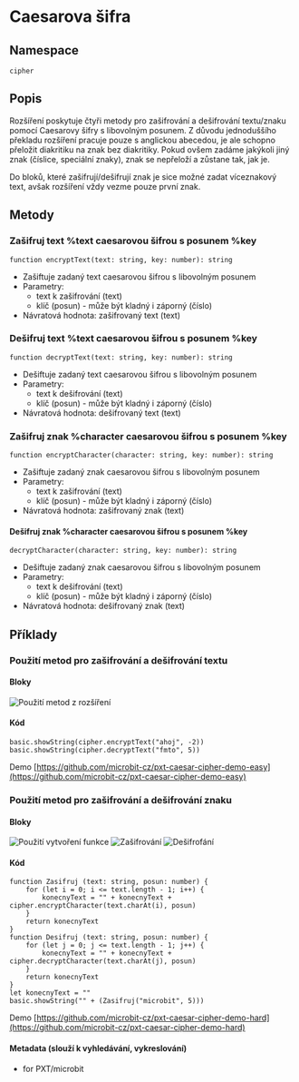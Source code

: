 # Caesarova šifra

## Namespace
```
cipher
```
## Popis
Rozšíření poskytuje čtyři metody pro zašifrování a dešifrování textu/znaku pomocí Caesarovy šifry s libovolným posunem. Z důvodu jednoduššího překladu rozšíření pracuje pouze s anglickou abecedou, je ale schopno přeložit diakritiku na znak bez diakritiky. Pokud ovšem zadáme jakýkoli jiný znak (číslice, speciální znaky), znak se nepřeloží a zůstane tak, jak je.

Do bloků, které zašifrují/dešifrují znak je sice možné zadat víceznakový text, avšak rozšíření vždy vezme pouze první znak.
 
## Metody
### Zašifruj text %text caesarovou šifrou s posunem %key
```
function encryptText(text: string, key: number): string
```
- Zašiftuje zadaný text caesarovou šifrou s libovolným posunem
- Parametry:
    - text k zašifrování (text)
    - klíč (posun) - může být kladný i záporný (číslo)
- Návratová hodnota: zašifrovaný text (text)

### Dešifruj text %text caesarovou šifrou s posunem %key
```
function decryptText(text: string, key: number): string
```
- Dešiftuje zadaný text caesarovou šifrou s libovolným posunem
- Parametry:
    - text k dešifrování (text)
    - klíč (posun) - může být kladný i záporný (číslo)
- Návratová hodnota: dešifrovaný text (text)

### Zašifruj znak %character caesarovou šifrou s posunem %key
```
function encryptCharacter(character: string, key: number): string
```
- Zašiftuje zadaný znak caesarovou šifrou s libovolným posunem
- Parametry:
    - text k zašifrování (text)
    - klíč (posun) - může být kladný i záporný (číslo)
- Návratová hodnota: zašifrovaný znak (text)
#### Dešifruj znak %character caesarovou šifrou s posunem %key
```
decryptCharacter(character: string, key: number): string
```
- Dešiftuje zadaný znak caesarovou šifrou s libovolným posunem
- Parametry:
    - text k dešifrování (text)
    - klíč (posun) - může být kladný i záporný (číslo)
- Návratová hodnota: dešifrovaný znak (text)

## Příklady

### Použití metod pro zašifrování a dešifrování textu

#### Bloky
![Použití metod z rozšíření](https://github.com/microbit-cz/pxt-caesar-cipher-extension/blob/master/images/usageexample.png)
#### Kód
```
basic.showString(cipher.encryptText("ahoj", -2))
basic.showString(cipher.decryptText("fmto", 5))
```
Demo  [https://github.com/microbit-cz/pxt-caesar-cipher-demo-easy](https://github.com/microbit-cz/pxt-caesar-cipher-demo-easy)


### Použití metod pro zašifrování a dešifrování znaku
#### Bloky
![Použití vytvoření funkce](https://github.com/microbit-cz/pxt-caesar-cipher-extension/blob/master/images/usageexample2.png)
![Zašifrování](https://github.com/microbit-cz/pxt-caesar-cipher-extension/blob/master/images/encode.png)
![Dešifrofání](https://github.com/microbit-cz/pxt-caesar-cipher-extension/blob/master/images/decode.png)

#### Kód
```
function Zasifruj (text: string, posun: number) {
    for (let i = 0; i <= text.length - 1; i++) {
        konecnyText = "" + konecnyText + cipher.encryptCharacter(text.charAt(i), posun)
    }
    return konecnyText
}
function Desifruj (text: string, posun: number) {
    for (let j = 0; j <= text.length - 1; j++) {
        konecnyText = "" + konecnyText + cipher.decryptCharacter(text.charAt(j), posun)
    }
    return konecnyText
}
let konecnyText = ""
basic.showString("" + (Zasifruj("microbit", 5)))
```
Demo  [https://github.com/microbit-cz/pxt-caesar-cipher-demo-hard](https://github.com/microbit-cz/pxt-caesar-cipher-demo-hard)

#### Metadata (slouží k vyhledávání, vykreslování)

* for PXT/microbit
<script src="https://makecode.com/gh-pages-embed.js"></script><script>makeCodeRender("{{ site.makecode.home_url }}", "{{ site.github.owner_name }}/{{ site.github.repository_name }}");</script>
